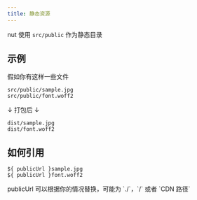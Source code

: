 ```yaml
---
title: 静态资源
---
```


nut 使用 `src/public` 作为静态目录

## 示例

假如你有这样一些文件

```
src/public/sample.jpg
src/public/font.woff2
```

↓ 打包后 ↓

```
dist/sample.jpg
dist/font.woff2
```

## 如何引用

```
${ publicUrl }sample.jpg
${ publicUrl }font.woff2
```

<p class="danger">
  publicUrl 可以根据你的情况替换，可能为 `./`，`/` 或者 `CDN 路径`
</p>
